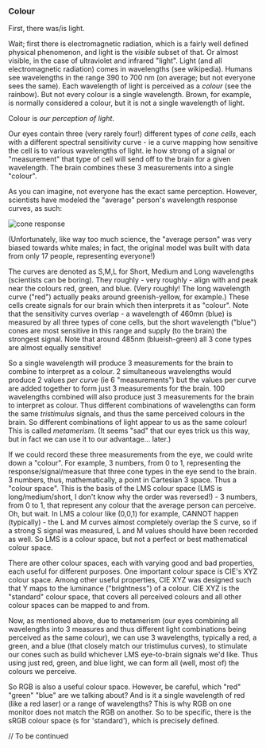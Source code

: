### Colour

First, there was/is light.

Wait; first there is electromagnetic radiation, which is a fairly well defined physical phenomenon, and light is the _visible_ subset of that.
Or almost visible, in the case of ultraviolet and infrared "light".  Light (and all electromagnetic radiation) comes in wavelengths (see wikipedia).
Humans see wavelengths in the range 390 to 700 nm (on average; but not everyone sees the same).
Each wavelength of light is perceived as a _colour_ (see the rainbow).
But not every colour is a single wavelength.
Brown, for example, is normally considered a colour, but it is not a single wavelength of light.

Colour is _our perception of light_.

Our eyes contain three (very rarely four!) different types of _cone cells_, each with a different spectral sensitivity curve -
ie a curve mapping how sensitive the cell is to various wavelengths of light.
ie how strong of a signal or "measurement" that type of cell will send off to the brain for a given wavelength.
The brain combines these 3 measurements into a single "colour".

As you can imagine, not everyone has the exact same perception.
However, scientists have modeled the "average" person's wavelength response curves, as such:

![cone response](https://upload.wikimedia.org/wikipedia/commons/thumb/0/04/Cone-fundamentals-with-srgb-spectrum.svg/810px-Cone-fundamentals-with-srgb-spectrum.svg.png "Cone Response")

(Unfortunately, like way too much science, the "average person" was very biased towards white males; in fact, the original model was built with data from only 17 people, representing everyone!)

The curves are denoted as S,M,L for Short, Medium and Long wavelengths (scientists can be boring).
They roughly - very roughly - align with and peak near the colours red, green, and blue.
(Very roughly! The long wavelength curve ("red") actually peaks around greenish-yellow, for example.)
These cells create signals for our brain which then interprets it as "colour".
Note that the sensitivity curves overlap - a wavelength of 460mn (blue) is measured by all three types of cone cells,
but the short wavelength ("blue") cones are most sensitive in this range and supply (to the brain) the strongest signal.
Note that around 485nm (blueish-green) all 3 cone types are almost equally sensitive!

So a single wavelength will produce 3 measurements for the brain to combine to interpret as a colour.
2 simultaneous wavelengths would produce 2 values _per curve_ (ie 6 "measurements")
but the values per curve are added together to form just 3 measurements for the brain.
100 wavelengths combined will also produce just 3 measurements for the brain to interpret as colour.
Thus different combinations of wavelengths can form the same _tristimulus_ signals,
and thus the same perceived colours in the brain.
So different combinations of light appear to us as the same colour!
This is called _metamerism_. (It seems "sad" that our eyes trick us this way, but in fact we can use it to our advantage... later.)

If we could record these three measurements from the eye, we could write down a "colour".
For example, 3 numbers, from 0 to 1, representing the response/signal/measure that three cone types in the eye send to the brain.
3 numbers, thus, mathematically, a point in Cartesian 3 space.
Thus a "colour space".
This is the basis of the LMS colour space (LMS is long/medium/short, I don't know why the order was reversed!) -
3 numbers, from 0 to 1, that represent any colour that the average person can perceive.
Oh, but wait. In LMS a colour like (0,0,1) for example, CANNOT happen (typically) -
the L and M curves almost completely overlap the S curve, so if a strong S signal was measured,
L and M values should have been recorded as well.
So LMS is a colour space, but not a perfect or best mathematical colour space.

There are other colour spaces, each with varying good and bad properties, each useful for different purposes.
One important colour space is CIE's XYZ colour space.
Among other useful properties, CIE XYZ was designed such that Y maps to the luminance ("brightness") of a colour.
CIE XYZ is the "standard" colour space, that covers all perceived colours and all other colour spaces can be mapped to and from.

Now, as mentioned above, due to metamerism
(our eyes combining all wavelengths into 3 measures and thus different light combinations being perceived as the same colour),
we can use 3 wavelengths, typically a red, a green, and a blue (that closely match our tristimulus curves),
to stimulate our cones such as build whichever LMS eye-to-brain signals we'd like.
Thus using just red, green, and blue light, we can form all (well, most of) the colours we perceive.

So RGB is also a useful colour space.  However, be careful, which "red" "green" "blue" are we talking about?
And is it a single wavelength of red (like a red laser) or a range of wavelengths?
This is why RGB on one monitor does not match the RGB on another.
So to be specific, there is the sRGB colour space (s for 'standard'), which is precisely defined.

// To be continued
